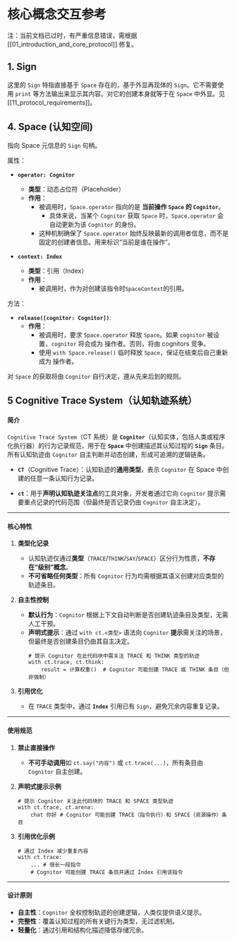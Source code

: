 #  核心概念交互参考

注：当前文档已过时，有严重信息错误，需根据 [[01_introduction_and_core_protocol]] 修复。

## 1. Sign

这里的 `Sign` 特指直接基于 `Space` 存在的，基于外显再现体的 `Sign`。它不需要使用 `print` 等方法输出来显示其内容。对它的创建本身就等于在 `Space` 中外显。见 [[11_protocol_requirements]]。


## 4. Space (认知空间)

指向 Space 元信息的 `Sign` 句柄。

属性：

- **`operator: Cognitor`**
	- **类型**：动态占位符（Placeholder）
	- **作用**：
	  - 被调用时，`Space.operator` 指向的是 **当前操作 `Space` 的 `Cognitor`**。
	    - 具体来说，当某个 `Cognitor` 获取 `Space` 时，`Space.operator` 会自动更新为该 `Cognitor` 的身份。
	  - 这种机制确保了 `Space.operator` 始终反映最新的调用者信息，而不是固定的创建者信息。用来标识“当前是谁在操作”。

- **`context: Index`**
	- **类型**：引用（Index）
	- **作用**：
	  - 被调用时，作为对创建该指令时`SpaceContext`的引用。

方法：

- **`release([cognitor: Cognitor])`**:
	- **作用**：
	  - 被调用时，要求 `Space.operator` 释放 `Space`。如果 `cognitor` 被设置，`cognitor` 将会成为 操作者。否则，将由 cognitors 竞争。
	  - 使用 `with Space.release()` 临时释放 `Space`，保证在结束后自己重新成为 操作者。

对 `Space` 的获取将由 `Cognitor` 自行决定，遵从先来后到的规则。


## 5 Cognitive Trace System（认知轨迹系统）

#### **简介**  
`Cognitive Trace System`（CT 系统）是 **`Cognitor`**（认知实体，包括人类或程序化执行器）的行为记录规范，用于在 **`Space`** 中创建描述其认知过程的 **`Sign`** 条目。所有认知轨迹由 `Cognitor` 自主判断并动态创建，形成可追溯的逻辑链条。  

- **`CT`**（Cognitive Trace）：认知轨迹的**通用类型**，表示 `Cognitor` 在 Space 中创建的任意一条认知行为记录。

- **`ct`**：用于**声明认知轨迹关注点**的工具对象，开发者通过它向 `Cognitor` 提示需要重点记录的代码范围（但最终是否记录仍由 `Cognitor` 自主决定）。

---

#### **核心特性**  
1. **类型化记录**  
   - 认知轨迹仅通过**类型**（`TRACE`/`THINK`/`SAY`/`SPACE`）区分行为性质，**不存在“级别”概念**。  
   - **不可省略任何类型**：所有 `Cognitor` 行为均需根据其语义创建对应类型的轨迹条目。  

2. **自主性控制**  
   - **默认行为**：`Cognitor` 根据上下文自动判断是否创建轨迹条目及类型，无需人工干预。  
   - **声明式提示**：通过 `with ct.<类型>` 语法向 `Cognitor` **提示**需关注的场景，但最终是否创建条目仍由其自主决定。  
     ```npl  
     # 提示 Cognitor 在此代码块中需关注 TRACE 和 THINK 类型的轨迹  
     with ct.trace, ct.think:  
         result = 计算权重()  # Cognitor 可能创建 TRACE 或 THINK 条目（但非强制）  
     ```  

3. **引用优化**  
   - 在 `TRACE` 类型中，通过 **`Index`** 引用已有 `Sign`，避免冗余内容重复记录。  

---

#### **使用规范**  
1. **禁止直接操作**  
   - **不可手动调用**如 `ct.say("内容")` 或 `ct.trace(...)`，所有条目由 `Cognitor` 自主创建。  

2. **声明式提示示例**  
   ```npl  
   # 提示 Cognitor 关注此代码块的 TRACE 和 SPACE 类型轨迹  
   with ct.trace, ct.arena:  
       chat 你好 # Cognitor 可能创建 TRACE（指令执行）和 SPACE（资源操作）条目  
   ```  

3. **引用优化示例**  
   ```npl  
   # 通过 Index 减少重复内容  
   with ct.trace:  
       ... # 很长一段指令
       # Cognitor 可能创建 TRACE 条目并通过 Index 引用该指令
   ```  

---

#### **设计原则**  
- **自主性**：`Cognitor` 全权控制轨迹的创建逻辑，人类仅提供语义提示。  
- **完整性**：覆盖认知过程的所有关键行为类型，无过滤机制。  
- **轻量化**：通过引用和结构化描述降低存储冗余。  